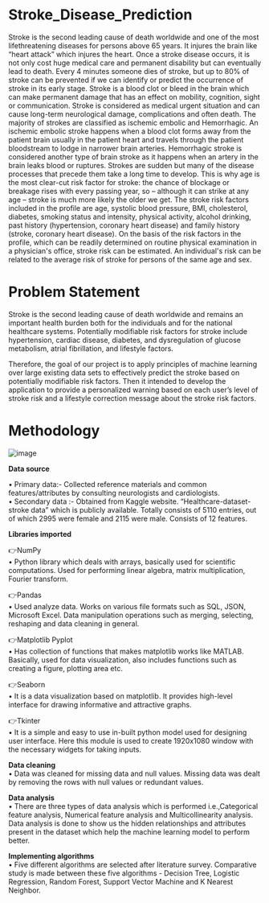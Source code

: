 # Stroke_Disease_Prediction
Stroke is the second leading cause of death worldwide and one of the most lifethreatening diseases for persons above 65 years. It injures the brain like “heart attack” which injures the heart. Once a stroke disease occurs, it is not only cost huge medical care and permanent disability but can eventually lead to death. Every 4 minutes someone dies of stroke, but up to 80% of stroke can be prevented if we can identify or predict the occurrence of stroke in its early stage. Stroke is a blood clot or bleed in the brain which can make permanent damage that has an effect on mobility, cognition, sight or communication. Stroke is considered as medical urgent situation and can cause long-term neurological damage, complications and often death. The majority of strokes are classified as ischemic embolic and Hemorrhagic. An ischemic embolic stroke happens when a blood clot forms away from the patient brain usually in the patient heart and travels through the patient bloodstream to lodge in narrower brain arteries. Hemorrhagic stroke is considered another type of brain stroke as it happens when an artery in the brain leaks blood or ruptures. Strokes are sudden but many of the disease processes that precede them take a long time to develop. This is why age is the most clear-cut risk factor for stroke: the chance of blockage or breakage rises with every passing year, so – although it can strike at any age – stroke is much more likely the older we get. The stroke risk factors included in the profile are age, systolic blood pressure, BMI, cholesterol, diabetes, smoking status and intensity, physical activity, alcohol drinking, past history (hypertension, coronary heart disease) and family history (stroke, coronary heart disease). On the basis of the risk factors in the profile, which can be readily determined on routine physical examination in a physician's office, stroke risk can be estimated. An individual's risk can be related to the average risk of stroke for persons of the same age and sex.

# Problem Statement
Stroke is the second leading cause of death worldwide and remains an important health burden both for the individuals and for the national healthcare systems. Potentially modifiable risk factors for stroke include hypertension, cardiac disease, diabetes, and dysregulation of glucose metabolism, atrial fibrillation, and lifestyle factors. 

Therefore, the goal of our project is to apply principles of machine learning over large existing data sets to effectively predict the stroke based on potentially modifiable risk factors. Then it intended to develop the application to provide a personalized warning based on each user’s level of stroke risk and a lifestyle correction message about the stroke risk factors.

# Methodology
![image](https://github.com/Sachinaswal29/Stroke_Disease_Prediction/assets/91174800/db0e7d85-7b54-41d6-a5de-baf4647390f4)

**Data source**

•	Primary data:- Collected reference materials and common features/attributes by consulting neurologists and cardiologists.  
•	Secondary data :- Obtained from Kaggle website. “Healthcare-dataset-stroke data” which is publicly available. Totally consists of 5110 entries, out of which 2995 were female and 2115 were male. Consists of 12 features. 

**Libraries imported**

👉NumPy   
• Python library which deals with arrays, basically used for scientific computations. Used for performing linear algebra, matrix multiplication, Fourier transform. 

👉Pandas  
• Used analyze data. Works on various file formats such as SQL, JSON, Microsoft Excel.  Data manipulation operations such as merging, selecting, reshaping and data cleaning in general. 


👉Matplotlib Pyplot  
• Has collection of functions that makes matplotlib  works like MATLAB. Basically, used for data visualization, also includes functions such as creating a figure, plotting area etc. 

👉Seaborn  
• It is a data visualization based on matplotlib. It provides high-level interface for drawing informative and attractive graphs. 

👉Tkinter    
• It is a simple and easy to use in-built python model used for designing user interface. Here this module is used to create 1920x1080 window with the necessary widgets for taking inputs. 

**Data cleaning**  
•	Data was cleaned for missing data and null values. Missing data was dealt by removing the rows with null values or redundant values. 

 **Data analysis**  
•	There are three types of data analysis which is performed i.e.,Categorical feature analysis, Numerical feature analysis and Multicollinearity analysis. Data analysis is done to show us the hidden relationships and attributes present in the dataset which help the machine learning model to perform better. 

**Implementing algorithms**  
•	Five different algorithms are selected after literature survey. Comparative study is made between these five algorithms - Decision Tree, Logistic Regression, Random Forest, Support Vector Machine and K Nearest Neighbor. 


